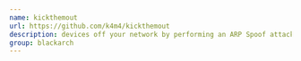 ```yaml
---
name: kickthemout
url: https://github.com/k4m4/kickthemout
description: devices off your network by performing an ARP Spoof attack. URL : https://github.com/k4m4/kickthemout Groups : blackarch blackarch-networking
group: blackarch
---
```

